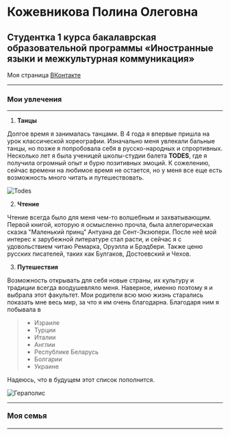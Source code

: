 #  Кожевникова Полина Олеговна
## Студентка 1 курса бакалаврская образовательной программы «Иностранные языки и межкультурная коммуникация»

Моя страница [ВКонтакте](https://vk.com/acidumru)
***
### Мои увлечения
***
1. **Танцы**


Долгое время я занималась танцами. В 4 года я впервые пришла на урок классической хореографии. Изначально меня увлекали бальные танцы, но позже я попробовала себя в русско-народных и спрортивных. Несколько лет я была ученицей школы-студии балета **TODES**, где я получила огромный опыт и бурю позитивных эмоций. К сожелению, сейчас времени на любимое время не остается, но у меня все еще есть возможность много читать и путешествовать.

![Todes](https://pp.userapi.com/c604516/v604516447/f88/t2JiLxvuoUA.jpg)

2. **Чтение**


Чтение всегда было для меня чем-то волшебным и захватывающим. 
Первой книгой, которую я осмысленно прочла, была аллегорическая сказка "Маленький принц" Антуана де Сент-Экзюпери. После неё мой интерес к зарубежной литературе стал расти, и сейчас я с удовольствием читаю Ремарка, Оруэлла и Брэдбери. Также ценю русских писателей, таких как Булгаков, Достоевский и Чехов.
 
3. **Путешествия**


Возможность открывать для себя новые страны, их культуру и традиции всегда воодушевляло меня. Наверное, именно поэтому я и выбрала этот факультет.
Мои родители всю мою жизнь старались показать мне весь мир, за что я им очень благодарна. Благодаря ним я побывала в 
 > - Израиле 
 > - Турции
 > - Италии
 > - Англии
 > - Республике Беларусь
 > - Болгарии
 > - Украине

Надеюсь, что в будущем этот список пополнится.

![Гераполис](https://pp.userapi.com/c841025/v841025672/f1a1/SrYOU1ScwNA.jpg)
***
#### <big>Моя семья</big>
***

